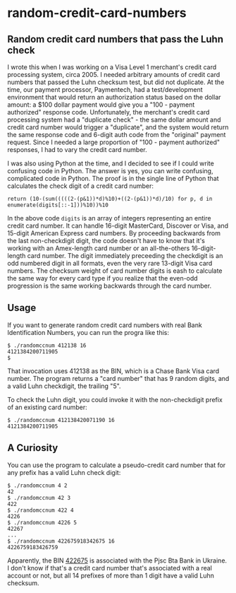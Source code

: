 # random-credit-card-numbers
## Random credit card numbers that pass the Luhn check

I wrote this when I was working on a Visa Level 1 merchant's credit card processing system,
circa 2005. I needed arbitrary amounts of credit card numbers that passed the Luhn checksum test,
but did not duplicate. At the time, our payment processor, Paymentech, had a test/development
environment that would return an authorization status based on the dollar amount: a $100
dollar payment would give you a "100 - payment authorized" response code. Unfortunately,
the merchant's credit card processing system had a "duplicate check" - the same dollar amount
and credit card number would trigger a "duplicate", and the system would return the same
response code and 6-digit auth code from the "original" payment request. Since I needed a large
proportion of "100 - payment authorized" responses, I had to vary the credit card number.

I was also using Python at the time, and I decided to see if I could write confusing code in
Python. The answer is yes, you can write confusing, complicated code in Python. The proof is
in the single line of Python that calculates the check digit of a credit card number:

    return (10-(sum(((((2-(p&1))*d)%10)+((2-(p&1))*d)/10) for p, d in enumerate(digits[::-1]))%10))%10

In the above code `digits` is an array of integers representing an entire
credit card number. It can handle 16-digit MasterCard, Discover or Visa, and
15-digit American Express card numbers. By proceeding backwards from the last non-checkdigit
digit, the code doesn't have to know that it's working with an Amex-length card number
or an all-the-others 16-digit-length card number. The digit immediately preceeding the checkdigit
is an odd numbered digit in all formats, even the very rare 13-digit Visa card numbers. 
The checksum weight of card number digits is eash to calculate the same way for every
card type if you realize that the even-odd progression is the same working backwards through
the card number.

## Usage

If you want to generate random credit card numbers with real Bank Identification Numbers, you can
run the progra like this:

    $ ./randomccnum 412138 16
    4121384200711905
    $

That invocation uses 412138 as the BIN, which is a Chase Bank Visa card number. The program
returns a "card number" that has 9 random digits, and a valid Luhn checkdigit, the trailing "5".

To check the Luhn digit, you could invoke it with the non-checkdigit prefix of an existing 
card number:

    $ ./randomccnum 412138420071190 16
    4121384200711905

## A Curiosity

You can use the program to calculate a pseudo-credit card number that for any prefix
has a valid Luhn check digit:

    $ ./randomccnum 4 2
    42
    $ ./randomccnum 42 3
    422
    $ ./randomccnum 422 4
    4226
    $ ./randomccnum 4226 5
    42267
    ...
    $ ./randomccnum 422675918342675 16
    4226759183426759

Apparently, the BIN [422675](https://binlists.com/422675) is associated with the
Pjsc Bta Bank in Ukraine.  I don't know if that's a credit card number that's associated
with a real account or not, but all 14 prefixes of more than 1 digit have a valid
Luhn checksum.
